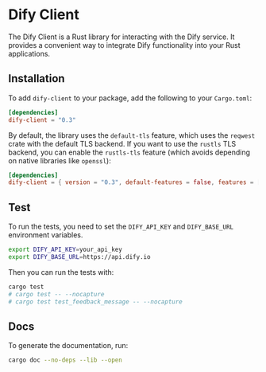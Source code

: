 # Dify Client

The Dify Client is a Rust library for interacting with the Dify service. It provides a convenient way to integrate Dify functionality into your Rust applications.

## Installation

To add `dify-client` to your package, add the following to your `Cargo.toml`:

```toml
[dependencies]
dify-client = "0.3"
```

By default, the library uses the `default-tls` feature, which uses the `reqwest` crate with the default TLS backend. If you want to use the `rustls` TLS backend, you can enable the `rustls-tls` feature (which avoids depending on native libraries like `openssl`):

```toml
[dependencies]
dify-client = { version = "0.3", default-features = false, features = ["rustls-tls"] }
```

## Test

To run the tests, you need to set the `DIFY_API_KEY` and `DIFY_BASE_URL` environment variables.

```bash
export DIFY_API_KEY=your_api_key
export DIFY_BASE_URL=https://api.dify.io
```

Then you can run the tests with:

```sh
cargo test
# cargo test -- --nocapture
# cargo test test_feedback_message -- --nocapture
```

## Docs

To generate the documentation, run:

```sh
cargo doc --no-deps --lib --open
```
